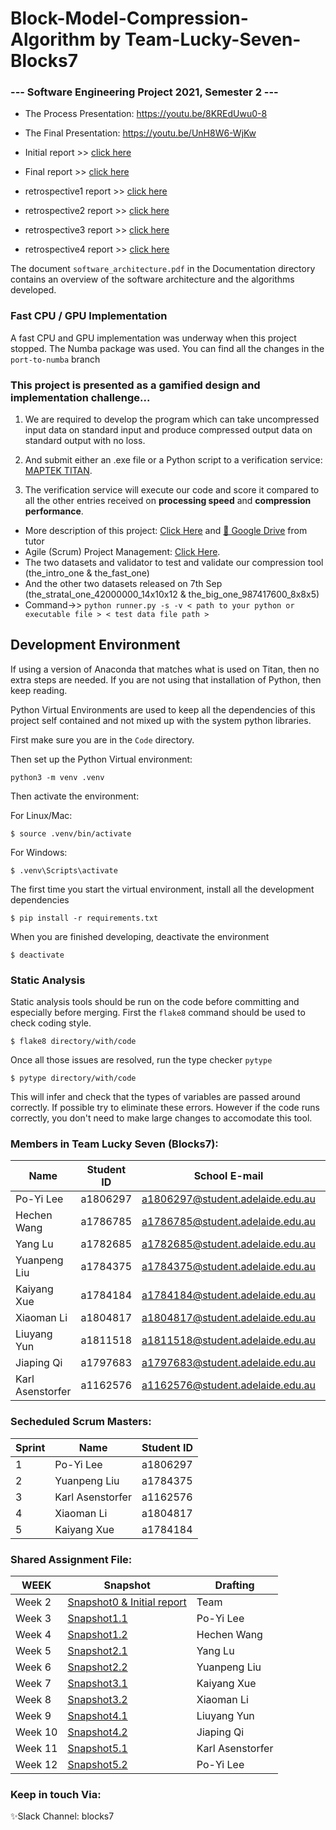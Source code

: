 # Block-Model-Compression-Algorithm by Team-Lucky-Seven-Blocks7

### --- Software Engineering Project 2021, Semester 2 ---

- The Process Presentation: https://youtu.be/8KREdUwu0-8
- The Final Presentation: https://youtu.be/UnH8W6-WjKw

- Initial report >> [click here](https://github.com/boyleerock/Block-Model-Compression-Algorithm/blob/main/assignment/initial_report_BLOCKS7PG%20.pdf)
- Final report >> [click here](https://github.com/boyleerock/Block-Model-Compression-Algorithm/blob/main/assignment/final-report_BLOCKSPG7_1806297.pdf)
- retrospective1 report >> [click here](https://github.com/boyleerock/Block-Model-Compression-Algorithm/blob/main/assignment/retrospective1_BLOCKS7PG_1806297.pdf)
- retrospective2 report >> [click here](https://github.com/boyleerock/Block-Model-Compression-Algorithm/blob/main/assignment/retrospective2_BLOCKS7PG_1806297.pdf)
- retrospective3 report >> [click here](https://github.com/boyleerock/Block-Model-Compression-Algorithm/blob/main/assignment/retrospective3_BLOCKS7PG_1806297.pdf)
- retrospective4 report >> [click here](https://github.com/boyleerock/Block-Model-Compression-Algorithm/blob/main/assignment/retrospective4_BLOCKS7PG_1806297.pdf)

The document `software_architecture.pdf` in the Documentation directory contains an overview of the software architecture and the algorithms developed.

### Fast CPU / GPU Implementation

A fast CPU and GPU implementation was underway when this project stopped. The Numba package was used. You can find all the changes in the `port-to-numba` branch


### This project is presented as a gamified design and implementation challenge...

1. We are required to develop the program which can take uncompressed input data on standard input and produce compressed output data on standard output with no loss.

2. And submit either an .exe file or a Python script to a verification service: [MAPTEK TITAN](https://titan.maptek.net/).

3. The verification service will execute our code and score it compared to all the other entries received on **processing speed** and **compression performance**.


* More description of this project: [Click Here](https://github.cs.adelaide.edu.au/Block-Model-Compression/Blocks7/blob/master/Documentation/2021%20SEP%20-%20Block%20Model%20Compression%20Algorithm%20(1).pdf) and [💾 Google Drive](https://drive.google.com/drive/folders/1QyvOGO9eaNAR_qqZ4VGoYZEHiHzBkROb?usp=sharing) from tutor     
* Agile (Scrum) Project Management: [Click Here](https://github.cs.adelaide.edu.au/Block-Model-Compression/Blocks7/projects).
* The two datasets and validator to test and validate our compression tool (the_intro_one & the_fast_one)
* And the other two datasets released on 7th Sep (the_stratal_one_42000000_14x10x12 & the_big_one_987417600_8x8x5)
* Command->>    `python runner.py -s -v < path to your python or executable file > < test data file path >`

## Development Environment

If using a version of Anaconda that matches what is used on Titan, then no
extra steps are needed. If you are not using that installation of Python, then
keep reading.

Python Virtual Environments are used to keep all the dependencies of this project
self contained and not mixed up with the system python libraries.

First make sure you are in the `Code` directory.

Then set up the Python Virtual environment:
```
python3 -m venv .venv
```

Then activate the environment:

For Linux/Mac:
```
$ source .venv/bin/activate
```

For Windows:
```
$ .venv\Scripts\activate
```

The first time you start the virtual environment, install all the development
dependencies

```
$ pip install -r requirements.txt
```

When you are finished developing, deactivate the environment

```
$ deactivate
```

### Static Analysis

Static analysis tools should be run on the code before committing and especially
before merging. First the `flake8` command should be used to check coding style.

```
$ flake8 directory/with/code
```

Once all those issues are resolved, run the type checker `pytype` 

```
$ pytype directory/with/code
```

This will infer and check that the types of variables are passed around
correctly. If possible try to eliminate these errors. However if the code runs
correctly, you don't need to make large changes to accomodate this tool.

### Members in Team Lucky Seven (Blocks7):
| Name | Student ID | School E-mail |Snapshot drafting |
| ------------- | ------------- |------------- |------------- |
| Po-Yi Lee	| a1806297 | a1806297@student.adelaide.edu.au | 1.1 & 5.2 |       
| Hechen Wang	| a1786785 | a1786785@student.adelaide.edu.au | 1.2 |           
| Yang Lu	| a1782685 | a1782685@student.adelaide.edu.au | 2.1 |            
| Yuanpeng Liu | a1784375 | a1784375@student.adelaide.edu.au | 2.2 |              
| Kaiyang Xue | a1784184 | a1784184@student.adelaide.edu.au | 3.1 |       
| Xiaoman Li | a1804817 | a1804817@student.adelaide.edu.au | 3.2 |        
| Liuyang Yun	| a1811518 | a1811518@student.adelaide.edu.au | 4.1 |     
| Jiaping Qi | a1797683 | a1797683@student.adelaide.edu.au | 4.2 |        
| Karl Asenstorfer | a1162576 | a1162576@student.adelaide.edu.au | 5.1 |               

### Secheduled Scrum Masters:
| Sprint | Name | Student ID |
| ------------- | ------------- |------------- |
|  1 | Po-Yi Lee | a1806297 |          
|  2 | Yuanpeng Liu | a1784375 |           
|  3 | Karl Asenstorfer | a1162576 |             
|  4 | Xiaoman Li | a1804817 |               
|  5 | Kaiyang Xue | a1784184 |

### Shared Assignment File:
| WEEK | Snapshot | Drafting |
| ------------- | ------------- | ------------- |
| Week 2 | [Snapshot0 & Initial report](https://docs.google.com/document/d/1qK1QGABUQcw26S0sthkT3W2lq3NyCU_t05oJHKM05Lg/edit) | Team |         
| Week 3 | [Snapshot1.1](https://docs.google.com/document/d/1-mBykOOeE39EyrWUM8MEhsvELT3iMaJsD1fKq_8m8d8/edit#heading=h.5xqd1vz0nfd9) | Po-Yi Lee |
| Week 4 | [Snapshot1.2](https://docs.google.com/document/d/1ZWMcmtDk80Algg_bGJ3O6KYYwPeG-0L1UCa4EpFIq2E/edit?usp=sharing) | Hechen Wang | 
| Week 5 | [Snapshot2.1](https://docs.google.com/document/d/1R_HPHPyojO8tXQ79DnMCNHlCSi4JB0RrvFY60DHXNfI/edit?usp=sharing) | Yang Lu |
| Week 6 | [Snapshot2.2](https://docs.google.com/document/d/1x00OMshJCH4CeJaxoLuiYO7xgGjyXYhw/edit) | Yuanpeng Liu |
| Week 7 | [Snapshot3.1](https://docs.google.com/document/d/1ZQGYLTYRCukQ0kIFcPV6VQl9wz3HWIQ8DY7H0SlatIE/edit#heading=h.30j0zll) | Kaiyang Xue |
| Week 8 | [Snapshot3.2](https://docs.google.com/document/d/1zPbiI4gZ7TaS1KB0ISp9rCXb9mhoX8G3eIvLdhxYf_8/edit#) | Xiaoman Li |
| Week 9 | [Snapshot4.1](https://docs.google.com/document/d/1R0AZQgpXWo9WECZAdpBZST6PrAJqNeegHU--f07J0Ek/edit) | Liuyang Yun |  
| Week 10 | [Snapshot4.2](https://docs.google.com/document/d/1T__6mXokh-2oI_lGO1RkI2Rnl3aHtzkdQMiFwR5tC34/edit?usp=sharing) | Jiaping Qi |    
| Week 11 | [Snapshot5.1](https://docs.google.com/document/d/1KmOJ624EAMJ6o7vA9kgwzmTeDannrKPmUrgNeT4XXJk/edit?usp=sharing) | Karl Asenstorfer |   
| Week 12 | [Snapshot5.2]() | Po-Yi Lee |      


### Keep in touch Via:                    
:sparkles:Slack Channel: blocks7

